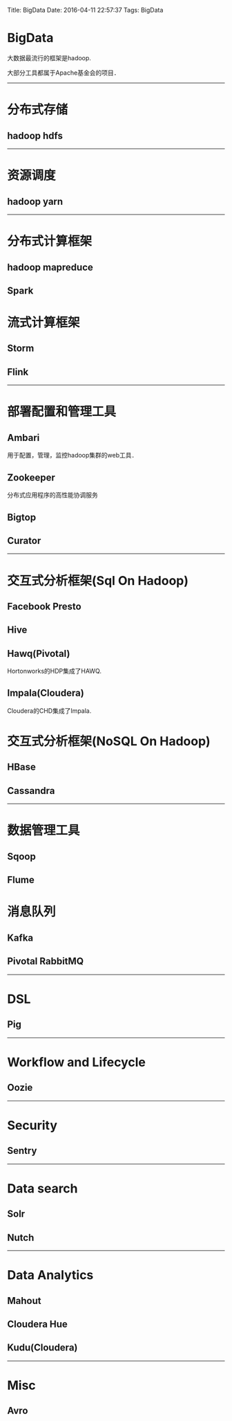 Title: BigData
Date: 2016-04-11 22:57:37
Tags: BigData



# BigData

大数据最流行的框架是hadoop.

大部分工具都属于Apache基金会的项目．

***

# 分布式存储

## hadoop hdfs

***

# 资源调度

## hadoop yarn

***

# 分布式计算框架

## hadoop mapreduce

## Spark

# 流式计算框架

## Storm

## Flink

***

# 部署配置和管理工具

## Ambari

用于配置，管理，监控hadoop集群的web工具．

## Zookeeper

分布式应用程序的高性能协调服务

## Bigtop

## Curator

***

# 交互式分析框架(Sql On Hadoop)

## Facebook Presto

## Hive

## Hawq(Pivotal)

Hortonworks的HDP集成了HAWQ.

## Impala(Cloudera)

Cloudera的CHD集成了Impala.

# 交互式分析框架(NoSQL On Hadoop)

## HBase

## Cassandra

***

# 数据管理工具

## Sqoop

## Flume

# 消息队列

## Kafka

## Pivotal RabbitMQ

***

# DSL

## Pig

***

# Workflow and Lifecycle

## Oozie

***

# Security

## Sentry

***

# Data search

## Solr

## Nutch

***

# Data Analytics

## Mahout

## Cloudera Hue

## Kudu(Cloudera)

***

# Misc

## Avro

